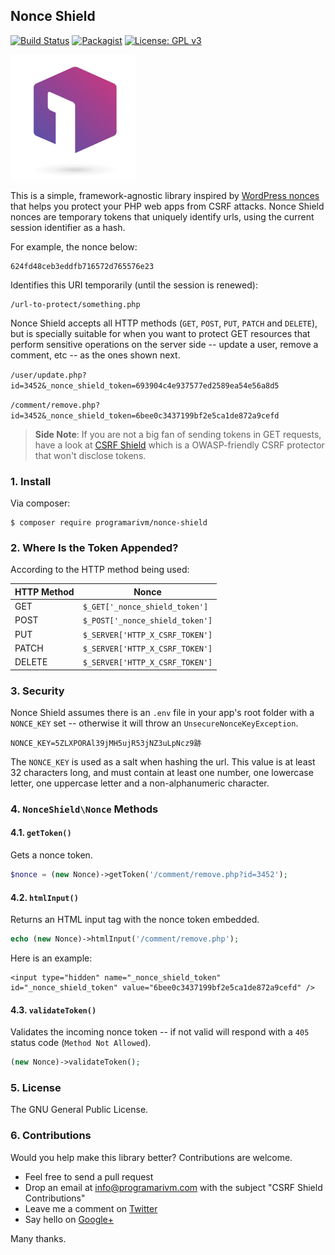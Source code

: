 ## Nonce Shield

[![Build Status](https://travis-ci.org/programarivm/nonce-shield.svg?branch=master)](https://travis-ci.org/programarivm/nonce-shield)
[![Packagist](https://img.shields.io/packagist/dt/programarivm/nonce-shield.svg)](https://packagist.org/packages/programarivm/nonce-shield)
[![License: GPL v3](https://img.shields.io/badge/License-GPL%20v3-blue.svg)](https://www.gnu.org/licenses/gpl-3.0)

![CSRF Shield](/resources/nonce-shield.jpg?raw=true)

This is a simple, framework-agnostic library inspired by [WordPress nonces](https://codex.wordpress.org/WordPress_Nonces) that helps you protect your PHP web apps from CSRF attacks. Nonce Shield nonces are temporary tokens that uniquely identify urls, using the current session identifier as a hash.

For example, the nonce below:

    624fd48ceb3eddfb716572d765576e23

Identifies this URI temporarily (until the session is renewed):

    /url-to-protect/something.php

Nonce Shield accepts all HTTP methods (`GET`, `POST`, `PUT`, `PATCH` and `DELETE`), but is specially suitable for when you want to protect GET resources that perform sensitive operations on the server side -- update a user, remove a comment, etc -- as the ones shown next.

`/user/update.php?id=3452&_nonce_shield_token=693904c4e937577ed2589ea54e56a8d5`

`/comment/remove.php?id=3452&_nonce_shield_token=6bee0c3437199bf2e5ca1de872a9cefd`

> **Side Note**: If you are not a big fan of sending tokens in GET requests, have a look at [CSRF Shield](https://github.com/programarivm/csrf-shield) which is a OWASP-friendly CSRF protector that won't disclose tokens.

### 1. Install

Via composer:

    $ composer require programarivm/nonce-shield

### 2. Where Is the Token Appended?

According to the HTTP method being used:

| HTTP Method   |  Nonce                          |
|---------------|---------------------------------|
| GET           | `$_GET['_nonce_shield_token']`  |
| POST          | `$_POST['_nonce_shield_token']` |
| PUT           | `$_SERVER['HTTP_X_CSRF_TOKEN']` |
| PATCH         | `$_SERVER['HTTP_X_CSRF_TOKEN']` |
| DELETE        | `$_SERVER['HTTP_X_CSRF_TOKEN']` |


### 3. Security

Nonce Shield assumes there is an `.env` file in your app's root folder with a `NONCE_KEY` set -- otherwise it will throw an `UnsecureNonceKeyException`.

    NONCE_KEY=5ZLXPORAl39jMH5ujR53jNZ3uLpNcz9跡

The `NONCE_KEY` is used as a salt when hashing the url. This value is at least 32 characters long, and must contain at least one number, one lowercase letter, one uppercase letter and a non-alphanumeric character.

### 4. `NonceShield\Nonce` Methods

#### 4.1. `getToken()`

Gets a nonce token.

```php
$nonce = (new Nonce)->getToken('/comment/remove.php?id=3452');
```
#### 4.2. `htmlInput()`

Returns an HTML input tag with the nonce token embedded.

```php
echo (new Nonce)->htmlInput('/comment/remove.php');
```

Here is an example:

    <input type="hidden" name="_nonce_shield_token" id="_nonce_shield_token" value="6bee0c3437199bf2e5ca1de872a9cefd" />

#### 4.3. `validateToken()`

Validates the incoming nonce token -- if not valid will respond with a `405` status code (`Method Not Allowed`).

```php
(new Nonce)->validateToken();
```

### 5. License

The GNU General Public License.

### 6. Contributions

Would you help make this library better? Contributions are welcome.

- Feel free to send a pull request
- Drop an email at info@programarivm.com with the subject "CSRF Shield Contributions"
- Leave me a comment on [Twitter](https://twitter.com/programarivm)
- Say hello on [Google+](https://plus.google.com/+Programarivm)

Many thanks.
